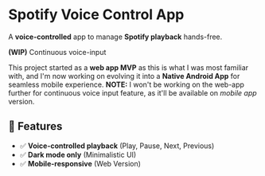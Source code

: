 # Spotify Voice Control App
A **voice-controlled** app to manage **Spotify playback** hands-free.

**(WIP)** Continuous voice-input

This project started as a **web app MVP** as this is what I was most familiar with, and I'm now working on evolving it into a **Native Android App** for seamless mobile experience.
**NOTE:** I won't be working on the web-app further for continuous voice input feature, as it'll be available on _mobile app_ version.

## :rocket: Features
- :white_check_mark: **Voice-controlled playback** (Play, Pause, Next, Previous)
- :white_check_mark: **Dark mode only** (Minimalistic UI)
- :white_check_mark: **Mobile-responsive** (Web Version)